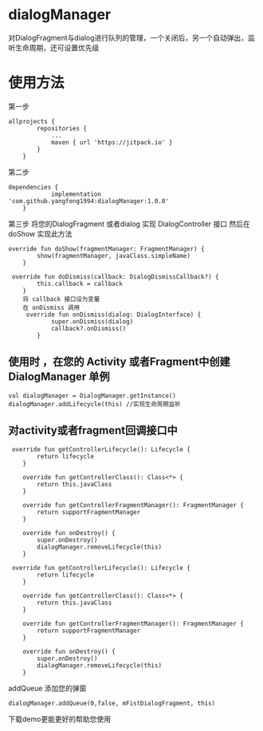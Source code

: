 # dialogManager
对DialogFragment与dialog进行队列的管理，一个关闭后，另一个自动弹出，监听生命周期，还可设置优先级

# 使用方法
第一步
```
allprojects {
		repositories {
			...
			maven { url 'https://jitpack.io' }
		}
	}
```
第二步

```
dependencies {
	        implementation 'com.github.yangfeng1994:dialogManager:1.0.0'
	}
```
第三步
将您的DialogFragment 或者dialog 实现 DialogController 接口
然后在 doShow 实现此方法
```
override fun doShow(fragmentManager: FragmentManager) {
        show(fragmentManager, javaClass.simpleName)
    }

```

```
 override fun doDismiss(callback: DialogDismissCallback?) {
        this.callback = callback
    }
    将 callback 接口设为变量
    在 onDismiss 调用
     override fun onDismiss(dialog: DialogInterface) {
            super.onDismiss(dialog)
            callback?.onDismiss()
        }

```

## 使用时 ，在您的 Activity 或者Fragment中创建 DialogManager 单例

```
val dialogManager = DialogManager.getInstance()
dialogManager.addLifecycle(this) //实现生命周期监听
```

## 对activity或者fragment回调接口中
```
 override fun getControllerLifecycle(): Lifecycle {
        return lifecycle
    }

    override fun getControllerClass(): Class<*> {
        return this.javaClass
    }

    override fun getControllerFragmentManager(): FragmentManager {
        return supportFragmentManager
    }

    override fun onDestroy() {
        super.onDestroy()
        dialogManager.removeLifecycle(this)
    }

```

```
 override fun getControllerLifecycle(): Lifecycle {
        return lifecycle
    }

    override fun getControllerClass(): Class<*> {
        return this.javaClass
    }

    override fun getControllerFragmentManager(): FragmentManager {
        return supportFragmentManager
    }

    override fun onDestroy() {
        super.onDestroy()
        dialogManager.removeLifecycle(this)
    }

```

addQueue 添加您的弹窗
```
dialogManager.addQueue(0,false, mFistDialogFragment, this)
```

下载demo更能更好的帮助您使用

